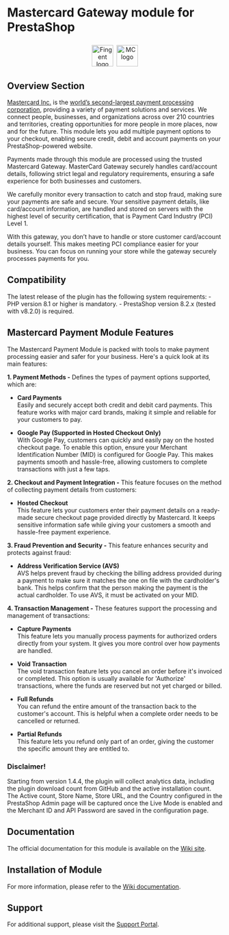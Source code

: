 # Mastercard Gateway module for PrestaShop

<p align="center" style="margin-top: 25px;">
<a href="https://www.fingent.com/" target="_blank"><img alt="Fingent logo" height="50px" src="https://www.fingent.com/wp-content/uploads/Fingent-Logo-01.png"/></a>&nbsp;&nbsp;<img alt="MC logo" height="50px" src="https://mpgs.fingent.wiki/wp-content/uploads/2025/04/mastercard-logo.png"/>
</p>

## Overview Section

<a href="https://www.mastercard.com/global/en.html" target="_blank">Mastercard Inc.</a> is the <a href="https://www.investopedia.com/terms/m/mastercard-card.asp" target="_blank">world’s second-largest payment processing corporation</a>, providing a variety of payment solutions and services. We connect people, businesses, and organizations across over 210 countries and territories, creating opportunities for more people in more places, now and for the future. This module lets you add multiple payment options to your checkout, enabling secure credit, debit and account payments on your PrestaShop-powered website.

Payments made through this module are processed using the trusted Mastercard Gateway. MasterCard Gateway securely handles card/account details, following strict legal and regulatory requirements, ensuring a safe experience for both businesses and customers.

We carefully monitor every transaction to catch and stop fraud, making sure your payments are safe and secure. Your sensitive payment details, like card/account information, are handled and stored on servers with the highest level of security certification, that is Payment Card Industry (PCI) Level 1.

With this gateway, you don’t have to handle or store customer card/account details yourself. This makes meeting PCI compliance easier for your business. You can focus on running your store while the gateway securely processes payments for you.

## Compatibility

The latest release of the plugin has the following system requirements:
    - PHP version 8.1 or higher is mandatory.
    - PrestaShop version 8.2.x (tested with v8.2.0) is required.

## Mastercard Payment Module Features

The Mastercard Payment Module is packed with tools to make payment processing easier and safer for your business. Here's a quick look at its main features:

**1. Payment Methods -** Defines the types of payment options supported, which are:

   - **Card Payments**<br/>
Easily and securely accept both credit and debit card payments. This feature works with major card brands, making it simple and reliable for your customers to pay.

   - **Google Pay (Supported in Hosted Checkout Only)**<br/>
With Google Pay, customers can quickly and easily pay on the hosted checkout page. To enable this option, ensure your Merchant Identification Number (MID) is configured for Google Pay. This makes payments smooth and hassle-free, allowing customers to complete transactions with just a few taps.

**2. Checkout and Payment Integration -** This feature focuses on the method of collecting payment details from customers:

   - **Hosted Checkout**<br/>
This feature lets your customers enter their payment details on a ready-made secure checkout page provided directly by Mastercard. It keeps sensitive information safe while giving your customers a smooth and hassle-free payment experience.

**3. Fraud Prevention and Security -** This feature enhances security and protects against fraud:

   - **Address Verification Service (AVS)**<br/>
AVS helps prevent fraud by checking the billing address provided during a payment to make sure it matches the one on file with the cardholder's bank. This helps confirm that the person making the payment is the actual cardholder. To use AVS, it must be activated on your MID.

**4. Transaction Management -** These features support the processing and management of transactions:

   - **Capture Payments**<br/>
This feature lets you manually process payments for authorized orders directly from your system. It gives you more control over how payments are handled.

   - **Void Transaction**<br/>
The void transaction feature lets you cancel an order before it's invoiced or completed. This option is usually available for 'Authorize' transactions, where the funds are reserved but not yet charged or billed.

   - **Full Refunds**<br/>
You can refund the entire amount of the transaction back to the customer's account. This is helpful when a complete order needs to be cancelled or returned.

   - **Partial Refunds**<br/>
This feature lets you refund only part of an order, giving the customer the specific amount they are entitled to.

### Disclaimer!

Starting from version 1.4.4, the plugin will collect analytics data, including the plugin download count from GitHub and the active installation count. The Active count, Store Name, Store URL, and the Country configured in the PrestaShop Admin page will be captured once the Live Mode is enabled and the Merchant ID and API Password are saved in the configuration page.

## Documentation

The official documentation for this module is available on the <a href="https://mpgs.fingent.wiki/target/prestashop-mastercard-payment-gateway-services" target="_blank">Wiki site</a>.

## Installation of Module

For more information, please refer to the <a href="https://mpgs.fingent.wiki/enterprise/prestashop-mastercard-gateway/installation" target="_blank">Wiki documentation</a>.

## Support

For additional support, please visit the <a href="https://mpgsfgs.atlassian.net/servicedesk/customer/portals" target="_blank">Support Portal</a>.
